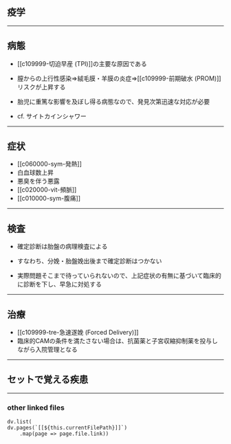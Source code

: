 ## 疫学
---
## 病態
- [[c109999-切迫早産 (TPI)]]の主要な原因である
- 膣からの上行性感染⇒絨毛膜・羊膜の炎症⇒[[c109999-前期破水 (PROM)]]リスクが上昇する

- 胎児に重篤な影響を及ぼし得る病態なので、発見次第迅速な対応が必要
- cf. サイトカインシャワー
---
## 症状
- [[c060000-sym-発熱]]
- 白血球数上昇
- 悪臭を伴う悪露
- [[c020000-vit-頻脈]]
- [[c010000-sym-腹痛]]
---
## 検査
- 確定診断は胎盤の病理検査による
- すなわち、分娩・胎盤娩出後まで確定診断はつかない

- 実際問題そこまで待っていられないので、上記症状の有無に基づいて臨床的に診断を下し、早急に対処する
---
## 治療
- [[c109999-tre-急速遂娩 (Forced Delivery)]]
- 臨床的CAMの条件を満たさない場合は、抗菌薬と子宮収縮抑制薬を投与しながら入院管理となる
---
## セットで覚える疾患
---
### other linked files
```dataviewjs
dv.list(
dv.pages(`[[${this.currentFilePath}]]`)
	.map(page => page.file.link))
```
